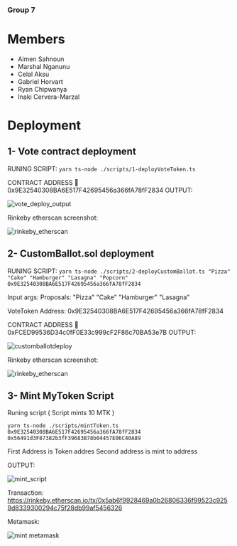 ### Group 7

# Members

- Aimen Sahnoun
- Marshal Nganunu
- Celal Aksu
- Gabriel Horvart
- Ryan Chipwanya
- Inaki Cervera-Marzal

# Deployment

## 1- Vote contract deployment

RUNING SCRIPT:
`yarn ts-node ./scripts/1-deployVoteToken.ts`

CONTRACT ADDRESS  0x9E32540308BA6E517F42695456a366fA78fF2834
OUTPUT:

![vote_deploy_output](https://user-images.githubusercontent.com/32665644/176999758-4d828e1a-f717-4f94-bc0b-dac557371bc4.png)

Rinkeby etherscan screenshot:

![rinkeby_etherscan](https://user-images.githubusercontent.com/32665644/176999788-fc812ad7-237b-40ee-8837-ea834c9b9c1b.png)

## 2- CustomBallot.sol deployment

RUNING SCRIPT: 
`yarn ts-node ./scripts/2-deployCustomBallot.ts "Pizza" "Cake" "Hamburger" "Lasagna" "Popcorn" 0x9E32540308BA6E517F42695456a366fA78fF2834`

Input args:
Proposals: "Pizza" "Cake" "Hamburger" "Lasagna"

VoteToken Address: 0x9E32540308BA6E517F42695456a366fA78fF2834

CONTRACT ADDRESS  0xFCED99536D34c0fF0E33c999cF2F86c70BA53e7B
OUTPUT:

![customballotdeploy](https://user-images.githubusercontent.com/32665644/176999870-5feee462-5f43-464c-935c-b0a0ef507eda.png)

Rinkeby etherscan screenshot:

![rinkeby_etherscan](https://user-images.githubusercontent.com/32665644/176999888-79b64250-4f1e-4518-b56f-827c352a9c4e.png)

## 3- Mint MyToken Script

Runing script ( Script mints 10 MTK )

`yarn ts-node ./scripts/mintToken.ts 0x9E32540308BA6E517F42695456a366fA78fF2834 0x56491d3F87382b3fF39683B78b04457E06C40A89`

First Address is Token addres
Second address is mint to address

OUTPUT:

![mint_script](https://user-images.githubusercontent.com/32665644/176999979-58002628-89f0-4938-aeb8-7cc7ab35b32c.png)

Transaction:
https://rinkeby.etherscan.io/tx/0x5ab6f9928469a0b26806336f99523c9259d8339300294c75f28db99af5456326

Metamask:

![mint metamask](https://user-images.githubusercontent.com/32665644/177000040-3586a5a7-73c1-4d8f-8196-d3a60e923b45.png)

